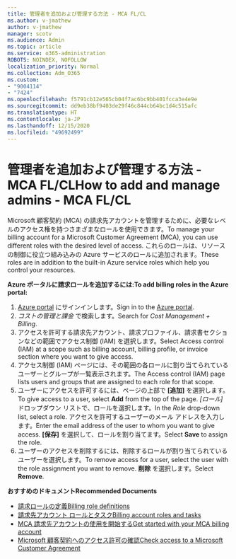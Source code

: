 ```yaml
---
title: 管理者を追加および管理する方法 - MCA FL/CL
ms.author: v-jmathew
author: v-jmathew
manager: scotv
ms.audience: Admin
ms.topic: article
ms.service: o365-administration
ROBOTS: NOINDEX, NOFOLLOW
localization_priority: Normal
ms.collection: Adm_O365
ms.custom:
- "9004114"
- "7424"
ms.openlocfilehash: f5791cb12e565cb04f7ac6bc9bb401fcca3e4e9e
ms.sourcegitcommit: dd9eb38bf9403de29f46c844cb64bc1d4c515afc
ms.translationtype: HT
ms.contentlocale: ja-JP
ms.lasthandoff: 12/15/2020
ms.locfileid: "49692499"
---
```

# <a name="how-to-add-and-manage-admins---mca-flcl"></a><span data-ttu-id="aff49-102">管理者を追加および管理する方法 - MCA FL/CL</span><span class="sxs-lookup"><span data-stu-id="aff49-102">How to add and manage admins - MCA FL/CL</span></span>

<span data-ttu-id="aff49-103">Microsoft 顧客契約 (MCA) の請求先アカウントを管理するために、必要なレベルのアクセス権を持つさまざまなロールを使用できます。</span><span class="sxs-lookup"><span data-stu-id="aff49-103">To manage your billing account for a Microsoft Customer Agreement (MCA), you can use different roles with the desired level of access.</span></span> <span data-ttu-id="aff49-104">これらのロールは、リソースの制御に役立つ組み込みの Azure サービスのロールに追加されます。</span><span class="sxs-lookup"><span data-stu-id="aff49-104">These roles are in addition to the built-in Azure service roles which help you control your resources.</span></span>

<span data-ttu-id="aff49-105">**Azure ポータルに請求ロールを追加するには:**</span><span class="sxs-lookup"><span data-stu-id="aff49-105">**To add billing roles in the Azure portal:**</span></span>

1. <span data-ttu-id="aff49-106">[Azure portal](https://portal.azure.com/) にサインインします。</span><span class="sxs-lookup"><span data-stu-id="aff49-106">Sign in to the [Azure portal](https://portal.azure.com/).</span></span>
2. <span data-ttu-id="aff49-107">*コストの管理と課金* で検索します。</span><span class="sxs-lookup"><span data-stu-id="aff49-107">Search for *Cost Management + Billing*.</span></span>
3. <span data-ttu-id="aff49-108">アクセスを許可する請求先アカウント、請求プロファイル、請求書セクションなどの範囲でアクセス制御 (IAM) を選択します。</span><span class="sxs-lookup"><span data-stu-id="aff49-108">Select Access control (IAM) at a scope such as billing account, billing profile, or invoice section where you want to give access.</span></span>
4. <span data-ttu-id="aff49-109">アクセス制御 (IAM) ページには、その範囲の各ロールに割り当てられているユーザーとグループが一覧表示されます。</span><span class="sxs-lookup"><span data-stu-id="aff49-109">The Access control (IAM) page lists users and groups that are assigned to each role for that scope.</span></span>
5. <span data-ttu-id="aff49-110">ユーザーにアクセスを許可するには、ページの上部で **[追加]** を選択します。</span><span class="sxs-lookup"><span data-stu-id="aff49-110">To give access to a user, select **Add** from the top of the page.</span></span> <span data-ttu-id="aff49-111">*[ロール]* ドロップダウン リストで、ロールを選択します。</span><span class="sxs-lookup"><span data-stu-id="aff49-111">In the *Role* drop-down list, select a role.</span></span> <span data-ttu-id="aff49-112">アクセスを許可するユーザーのメール アドレスを入力します。</span><span class="sxs-lookup"><span data-stu-id="aff49-112">Enter the email address of the user to whom you want to give access.</span></span> <span data-ttu-id="aff49-113">**[保存]** を選択して、ロールを割り当てます。</span><span class="sxs-lookup"><span data-stu-id="aff49-113">Select **Save** to assign the role.</span></span>
6. <span data-ttu-id="aff49-114">ユーザーのアクセスを削除するには、削除するロールが割り当てられているユーザーを選択します。</span><span class="sxs-lookup"><span data-stu-id="aff49-114">To remove access for a user, select the user with the role assignment you want to remove.</span></span> <span data-ttu-id="aff49-115">**削除** を選択します。</span><span class="sxs-lookup"><span data-stu-id="aff49-115">Select **Remove**.</span></span>

<span data-ttu-id="aff49-116">**おすすめのドキュメント**</span><span class="sxs-lookup"><span data-stu-id="aff49-116">**Recommended Documents**</span></span>

- [<span data-ttu-id="aff49-117">請求ロールの定義</span><span class="sxs-lookup"><span data-stu-id="aff49-117">Billing role definitions</span></span>](https://docs.microsoft.com/azure/cost-management-billing/manage/understand-mca-roles)
- [<span data-ttu-id="aff49-118">請求先アカウント ロールとタスク</span><span class="sxs-lookup"><span data-stu-id="aff49-118">Billing account roles and tasks</span></span>](https://docs.microsoft.com/azure/cost-management-billing/manage/understand-mca-roles#billing-account-roles-and-tasks)
- [<span data-ttu-id="aff49-119">MCA 請求先アカウントの使用を開始する</span><span class="sxs-lookup"><span data-stu-id="aff49-119">Get started with your MCA billing account</span></span>](https://docs.microsoft.com/azure/cost-management-billing/understand/mca-overview)
- [<span data-ttu-id="aff49-120">Microsoft 顧客契約へのアクセス許可の確認</span><span class="sxs-lookup"><span data-stu-id="aff49-120">Check access to a Microsoft Customer Agreement</span></span>](https://docs.microsoft.com/azure/cost-management-billing/manage/change-credit-card?WT.mc_id=Portal-Microsoft_Azure_Support%22%20%5Cl%20%22manage-credit-cards-for-a-microsoft-customer-agreement%22%20%5Ct%20%22_blank#check-the-type-of-your-account)
